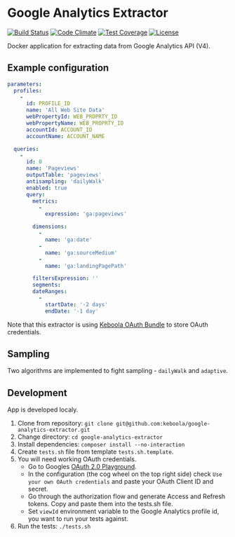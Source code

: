 # Google Analytics Extractor

[![Build Status](https://travis-ci.com/keboola/google-analytics-extractor.svg?branch=master)](https://travis-ci.com/keboola/google-analytics-extractor)
[![Code Climate](https://codeclimate.com/github/keboola/google-analytics-extractor/badges/gpa.svg)](https://codeclimate.com/github/keboola/google-analytics-extractor)
[![Test Coverage](https://codeclimate.com/github/keboola/google-analytics-extractor/badges/coverage.svg)](https://codeclimate.com/github/keboola/google-analytics-extractor/coverage)
[![License](https://img.shields.io/badge/license-MIT-blue.svg)](https://github.com/keboola/google-analytics-extractor/blob/master/LICENSE.md)

Docker application for extracting data from Google Analytics API (V4).

## Example configuration

```yaml
parameters:
  profiles:
    -
      id: PROFILE_ID
      name: 'All Web Site Data'
      webPropertyId: WEB_PROPRTY_ID
      webPropertyName: WEB_PROPRTY_ID
      accountId: ACCOUNT_ID
      accountName: ACCOUNT_NAME

  queries:
    -
      id: 0
      name: 'Pageviews'
      outputTable: 'pageviews'
      antisampling: 'dailyWalk'
      enabled: true
      query:        
        metrics:
          -
            expression: 'ga:pageviews'

        dimensions:
          -
            name: 'ga:date'
          -
            name: 'ga:sourceMedium'
          -
            name: 'ga:landingPagePath'

        filtersExpression: ''
        segments:
        dateRanges:
          -
            startDate: '-2 days'
            endDate: '-1 day'

```

Note that this extractor is using [Keboola OAuth Bundle](https://github.com/keboola/oauth-v2-bundle) to store OAuth credentials.
 
## Sampling

Two algorithms are implemented to fight sampling - `dailyWalk` and `adaptive`.

## Development

App is developed localy.

1. Clone from repository: `git clone git@github.com:keboola/google-analytics-extractor.git`
2. Change directory: `cd google-analytics-extractor`
3. Install dependencies: `composer install --no-interaction`
4. Create `tests.sh` file from template `tests.sh.template`. 
5. You will need working OAuth credentials. 
    - Go to Googles [OAuth 2.0 Playground](https://developers.google.com/oauthplayground). 
    - In the configuration (the cog wheel on the top right side) check `Use your own OAuth credentials` and paste your OAuth Client ID and secret.
    - Go through the authorization flow and generate Access and Refresh tokens. Copy and paste them into the tests.sh file.
    - Set `viewId` environment variable to the Google Analytics profile id, you want to run your tests against.
6. Run the tests: `./tests.sh`
  


